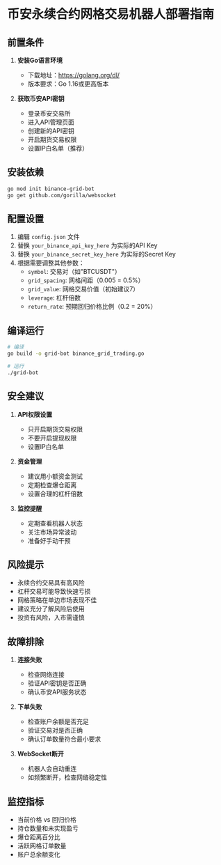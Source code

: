 # 币安永续合约网格交易机器人部署指南

## 前置条件

1. **安装Go语言环境**
   - 下载地址：https://golang.org/dl/
   - 版本要求：Go 1.16或更高版本

2. **获取币安API密钥**
   - 登录币安交易所
   - 进入API管理页面
   - 创建新的API密钥
   - 开启期货交易权限
   - 设置IP白名单（推荐）

## 安装依赖

```bash
go mod init binance-grid-bot
go get github.com/gorilla/websocket
```

## 配置设置

1. 编辑 `config.json` 文件
2. 替换 `your_binance_api_key_here` 为实际的API Key
3. 替换 `your_binance_secret_key_here` 为实际的Secret Key
4. 根据需要调整其他参数：
   - `symbol`: 交易对（如"BTCUSDT"）
   - `grid_spacing`: 网格间距（0.005 = 0.5%）
   - `grid_value`: 网格交易价值（初始建议7）
   - `leverage`: 杠杆倍数
   - `return_rate`: 预期回归价格比例（0.2 = 20%）

## 编译运行

```bash
# 编译
go build -o grid-bot binance_grid_trading.go

# 运行
./grid-bot
```

## 安全建议

1. **API权限设置**
   - 只开启期货交易权限
   - 不要开启提现权限
   - 设置IP白名单

2. **资金管理**
   - 建议用小额资金测试
   - 定期检查爆仓距离
   - 设置合理的杠杆倍数

3. **监控提醒**
   - 定期查看机器人状态
   - 关注市场异常波动
   - 准备好手动干预

## 风险提示

- 永续合约交易具有高风险
- 杠杆交易可能导致快速亏损
- 网格策略在单边市场表现不佳
- 建议充分了解风险后使用
- 投资有风险，入市需谨慎

## 故障排除

1. **连接失败**
   - 检查网络连接
   - 验证API密钥是否正确
   - 确认币安API服务状态

2. **下单失败**
   - 检查账户余额是否充足
   - 验证交易对是否正确
   - 确认订单数量符合最小要求

3. **WebSocket断开**
   - 机器人会自动重连
   - 如频繁断开，检查网络稳定性

## 监控指标

- 当前价格 vs 回归价格
- 持仓数量和未实现盈亏
- 爆仓距离百分比
- 活跃网格订单数量
- 账户总余额变化
